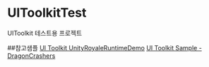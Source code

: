 # UIToolkitTest

UIToolkit 테스트용 프로젝트

##참고샘플
[UI Toolkit UnityRoyaleRuntimeDemo](https://github.com/Unity-Technologies/UIToolkitUnityRoyaleRuntimeDemo)
[UI Toolkit Sample - DragonCrashers](https://assetstore.unity.com/packages/essentials/tutorial-projects/ui-toolkit-sample-dragon-crashers-231178?locale=ko-KR)
